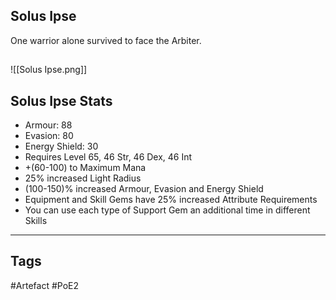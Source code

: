 ## Solus Ipse
One warrior alone survived to face the Arbiter.
##
![[Solus Ipse.png]]
## Solus Ipse Stats
- Armour: 88
- Evasion: 80
- Energy Shield: 30
- Requires Level 65, 46 Str, 46 Dex, 46 Int
- +(60-100) to Maximum Mana
- 25% increased Light Radius
- (100-150)% increased Armour, Evasion and Energy Shield
- Equipment and Skill Gems have 25% increased Attribute Requirements
- You can use each type of Support Gem an additional time in different Skills


---
## Tags
#Artefact
#PoE2
